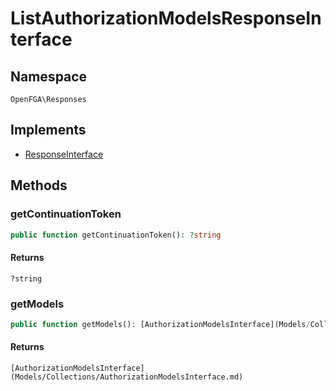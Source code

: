 # ListAuthorizationModelsResponseInterface


## Namespace
`OpenFGA\Responses`

## Implements
* [ResponseInterface](Responses/ResponseInterface.md)

## Methods
### getContinuationToken


```php
public function getContinuationToken(): ?string
```



#### Returns
`?string` 

### getModels


```php
public function getModels(): [AuthorizationModelsInterface](Models/Collections/AuthorizationModelsInterface.md)
```



#### Returns
`[AuthorizationModelsInterface](Models/Collections/AuthorizationModelsInterface.md)` 


